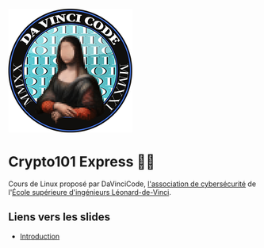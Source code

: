 ![](images/davincicode.png)

# Crypto101 Express 🚂🐧

Cours de Linux proposé par DaVinciCode, [l'association de cybersécurité](https://digiteamdevinci.com/) de l'[École supérieure d'ingénieurs Léonard-de-Vinci](https://www.esilv.fr/). 

## Liens vers les slides

- [Introduction](https://github.com/DaVinciCodeCTF/linux101-express/raw/master/introduction/introduction.pdf)

